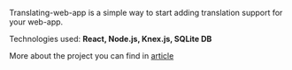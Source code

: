 Translating-web-app is a simple way to start adding translation support for your web-app. 

Technologies used: **React, Node.js, Knex.js, SQLite DB**

More about the project you can find in [article](https://medium.com/p/1985b30ca7b6/edit)
